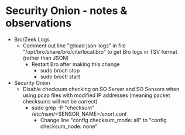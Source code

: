 # Security Onion - notes & observations

- Bro/Zeek Logs
  - Comment out line "@load json-logs" in file "/opt/bro/share/bro/cite/local.bro" to get Bro logs in TSV format (rather than JSON)
    - Restart Bro after making this change
      - sudo broctl stop
      - sudo broctl start
- Security Onion
  - Disable checksum checking on SO Server and SO Sensors when using pcap files with modified IP addresses (meaning packet checksums will not be correct)
    - sudo grep -P "checksum" /etc/nsm/<SENSOR_NAME>/snort.conf
      - Change line "config checksum_mode: all" to "config checksum_node: none"
